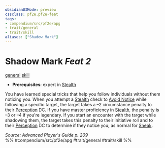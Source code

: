 ```yaml
---
obsidianUIMode: preview
cssclass: pf2e,pf2e-feat
tags:
- compendium/src/pf2e/apg
- trait/general
- trait/skill
aliases: ["Shadow Mark"]
---
```

# Shadow Mark  *Feat 2*  
[general](rules/traits/general.md)  [skill](rules/traits/skill.md)  

- **Prerequisites**: expert in [Stealth](compendium/skills.md#Stealth)

You have learned special tricks that help you follow individuals without them noticing you. When you attempt a [Stealth](compendium/skills.md#Stealth) check to [Avoid Notice](rules/actions/avoid-notice.md) while following a specific target, the target takes a –2 circumstance penalty to their [Perception](compendium/skills.md#Perception) DC. If you have master proficiency in [Stealth](compendium/skills.md#Stealth), the penalty is –3 or –4 if you're legendary. If you start an encounter with the target while shadowing them, the target takes this penalty to their initiative roll and to their [Perception](compendium/skills.md#Perception) DC to determine if they notice you, as normal for [Sneak](rules/actions/sneak.md).

*Source: Advanced Player's Guide p. 209*  
%% #compendium/src/pf2e/apg #trait/general #trait/skill %%